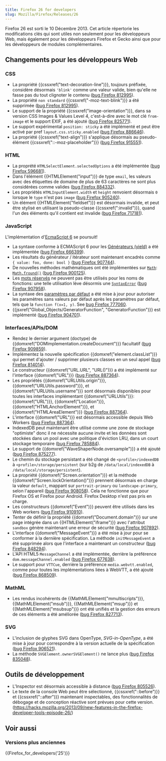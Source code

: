 ```yaml
---
title: Firefox 26 for developers
slug: Mozilla/Firefox/Releases/26
---
```


Firefox 26 est sorti le 10 Décembre 2013. Cet article répertorie les modifications clés qui sont utiles non seulement pour les développeurs Web, mais également pour les développeurs Firefox et Gecko ainsi que pour les développeurs de modules complémentaires.

## Changements pour les développeurs Web

### CSS

- La propriété {{cssxref("text-decoration-line")}}, toujours préfixée, considère désormais `'blink'` comme une valeur valide, bien qu'elle ne fasse pas du tout clignoter le contenu ([bug Firefox 812995](https://bugzil.la/812995)).
- La propriété `non standard` {{cssxref("-moz-text-blink")}} a été supprimée ([bug Firefox 812995](https://bugzil.la/812995)).
- Le support de la propriété {{cssxref("image-orientation")}}, dans sa version CSS Images & Values Level 4, c'est-à-dire avec le mot clé `from-image` et le support EXIF, a été ajouté ([bug Firefox 825771](https://bugzil.la/825771)).
- Le support expérimental `position: sticky` a été implémenté et peut être activé par pref `layout.css.sticky.enabled` ([bug Firefox 886646](https://bugzil.la/886646)).
- La propriété {{cssxref("text-align")}} s'applique désormais au pseudo-élément {{cssxref("::-moz-placeholder")}} ([bug Firefox 915551](https://bugzil.la/915551)).

### HTML

- La proprété `HTMLSelectElement.selectedOptions` a été implémentée ([bug Firefox 596681](https://bugzil.la/596681)).
- Dans l'élément {{HTMLElement("input")}} de type `email`, les valeurs avec des étiquettes de domaine de plus de 63 caractères ne sont plus considérées comme valides ([bug Firefox 884332](https://bugzil.la/884332)).
- Les propriétés `HTMLInputElement.width` et `height` renvoient désormais `0` lorsque le `type` n'est pas `image` ([bug Firefox 905240](https://bugzil.la/905240)).
- Un élément {{HTMLElement("fieldset")}} est désormais invalide, et peut être stylisé en utilisant la pseudo-classe {{cssxref(":invalid")}}, quand l'un des éléments qu'il contient est invalide ([bug Firefox 717181](https://bugzil.la/717181)).

### JavaScript

L'implémentation d'[EcmaScript 6](/fr/docs/Web/JavaScript/ECMAScript_6_support_in_Mozilla) se poursuit!

- La syntaxe conforme à ECMAScript 6 pour les [Générateurs (yield)](http://wiki.ecmascript.org/doku.php?id=harmony:generators) a été implémentée ([bug Firefox 666399](https://bugzil.la/666399)).
- Les résultats du générateur / itérateur sont maintenant encadrés comme `{ value: foo, done: bool }` ([bug Firefox 907744](https://bugzil.la/907744)).
- De nouvelles méthodes mathématiques ont été implémentées sur [`Math`](/fr/docs/Web/JavaScript/Reference/Global_Objects/Math): [`Math.fround()`](/fr/docs/Web/JavaScript/Reference/Global_Objects/Math/fround) ([bug Firefox 900125](https://bugzil.la/900125)).
- Les [mots réservés](/fr/docs/Web/JavaScript/Reference/Lexical_grammar#Keywords) ne peuvent pas être utilisés pour les noms de fonctions: une telle utilisation lève désormis une [`SyntaxError`](/fr/docs/Web/JavaScript/Reference/Global_Objects/SyntaxError) ([bug Firefox 907958](https://bugzil.la/907958)).
- La syntaxe des [paramètres par défaut](/fr/docs/Web/JavaScript/Reference/Functions/Default_parameters) a été mise à jour pour autoriser les paramètres sans valeurs par défaut après les paramètres par défaut, tels que la `function f(x=1, y)`. See [bug Firefox 777060](https://bugzil.la/777060).
- {{jsxref("Global_Objects/GeneratorFunction", "GeneratorFunction")}} est implémenté ([bug Firefox 904701](https://bugzil.la/904701)).

### Interfaces/APIs/DOM

- Rendez le dernier argument (doctype) de {{domxref("DOMImplementation.createDocument")}} facultatif ([bug Firefox 909859](https://bugzil.la/909859)).
- Implémentez la nouvelle spécification {{domxref("element.classList")}} qui permet d'ajouter / supprimer plusieurs classes en un seul appel ([bug Firefox 814014](https://bugzil.la/814014)).
- Le constructeur {{domxref("URL.URL", "URL()")}} a été implémenté sur l'interface {{domxref("URL")}} ([bug Firefox 887364](https://bugzil.la/887364)).
- Les propriétés {{domxref("URLUtils.origin")}}, {{domxref("URLUtils.password")}}, et {{domxref("URLUtils.username")}} sont désormais disponibles pour toutes les interfaces implémentant {{domxref("URLUtils")}}: {{domxref("URL")}}, {{domxref("Location")}}, {{domxref("HTMLAnchorElement")}}, et {{domxref("HTMLAreaElement")}} ([bug Firefox 887364](https://bugzil.la/887364)).
- L'interface {{domxref("URL")}} est désormais accessible depuis Web Workers ([bug Firefox 887364](https://bugzil.la/887364)).
- IndexedDB peut maintenant être utilisé comme une zone de stockage "optimiste" donc il ne nécessite aucune invite et les données sont stockées dans un pool avec une politique d'éviction LRU, dans un court stockage temporaire ([bug Firefox 785884](https://bugzil.la/785884)).
- Le support de {{domxref("WaveShaperNode.oversample")}} a été ajouté ([bug Firefox 875277](https://bugzil.la/875277)).
- Le chemin du stockage persistant a été changé de `<profile>/indexedDB` à `<profile>/storage/persistent` (sur b2g de `/data/local/indexedDB` à `/data/local/storage/persistent`).
- La propriété {{domxref("Screen.orientation")}} et la méthode {{domxref("Screen.lockOrientation()")}} prennent désormais en charge la valeur `default`, mappant sur `portrait-primary` ou `landscape-primary`, selon l'appareil ([bug Firefox 908058](https://bugzil.la/908058)). Cela ne fonctionne que pour Firefox OS et Firefox pour Android. Firefox Desktop n'est pas pris en charge.
- Les constructeurs {{domxref("Event")}} peuvent être utilisés dans les Web workers ([bug Firefox 910910](https://bugzil.la/910910)).
- Tenter de définir la propriété {{domxref("Document.domain")}} sur une page intégrée dans un {{HTMLElement("iframe")}} avec l'attribut `sandbox` génère maintenant une erreur de sécurité ([bug Firefox 907892](https://bugzil.la/907892)).
- L'interface {{domxref("MessageEvent")}} a été mise à jour pour se conformer à la dernière spécification. La méthode `initMessageEvent` a été supprimée alors que l'interface a maintenant un constructeur ([bug Firefox 848294](https://bugzil.la/848294)).
- L'API HTML5 `MessageChannel` a été implémentée, derrière la préférence `dom.messageChannel.enabled` ([bug Firefox 677638](https://bugzil.la/677638)).
- Le support pour `VTTCue`, derrière la préférence `media.webvtt.enabled`, comme pour toutes les implémentations liées à WebVTT, a été ajouté ([bug Firefox 868509](https://bugzil.la/868509)).

### MathML

- Les rendus incohérents de {{MathMLElement("mmultiscripts")}}, {{MathMLElement("msub")}}, {{MathMLElement("msup")}} et {{MathMLElement("msubsup")}} ont été unifiés et la gestion des erreurs de ces éléments a été améliorée ([bug Firefox 827713](https://bugzil.la/827713)).

### SVG

- L'inclusion de glyphes SVG dans OpenType, _SVG-in-OpenType_, a été mise à jour pour correspondre à la version actuelle de la spécification ([bug Firefox 906521](https://bugzil.la/906521)).
- La méthode `SVGElement.ownerSVGElement()` ne lance plus ([bug Firefox 835048](https://bugzil.la/835048)).

## Outils de développement

- L'Inspector est désormais accessible à distance ([bug Firefox 805526](https://bugzil.la/805526)).
- Le texte de la console Web peut être sélectionné, {{cssxref("::before")}} et {{cssxref("::after")}} maintenant inspectables, des fonctionnalités de débogage et de conception réactive sont prévues pour cette version. (<https://hacks.mozilla.org/2013/09/new-features-in-the-firefox-developer-tools-episode-26/>)

## Voir aussi

### Versions plus anciennes

{{Firefox_for_developers('25')}}
